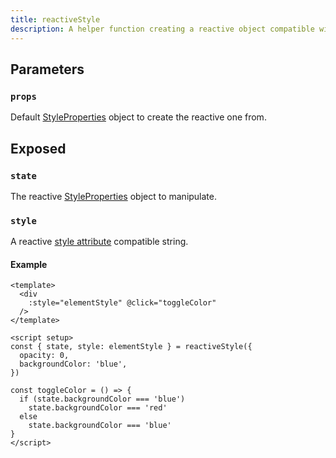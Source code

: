 ```yaml
---
title: reactiveStyle
description: A helper function creating a reactive object compatible with an HTML `style` attribute.
---
```


## Parameters

### `props`

Default [StyleProperties](https://github.com/Tahul/vueuse/motion/tree/main/src/types/variants.ts#L49-L50) object to create the reactive one from.

## Exposed

### `state`

The reactive [StyleProperties](https://github.com/Tahul/vueuse/motion/tree/main/src/types/variants.ts#L49-L50) object to manipulate.

### `style`

A reactive [style attribute](https://developer.mozilla.org/en-US/Web/HTML/Global_attributes/style) compatible string.

#### Example

```vue
<template>
  <div
    :style="elementStyle" @click="toggleColor"
  />
</template>

<script setup>
const { state, style: elementStyle } = reactiveStyle({
  opacity: 0,
  backgroundColor: 'blue',
})

const toggleColor = () => {
  if (state.backgroundColor === 'blue')
    state.backgroundColor === 'red'
  else
    state.backgroundColor === 'blue'
}
</script>
```
